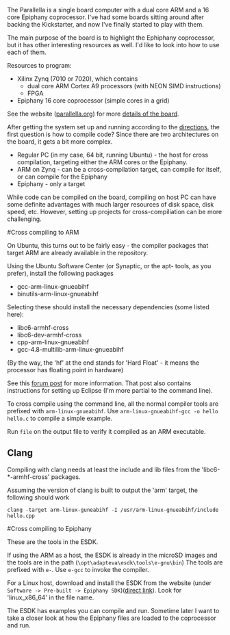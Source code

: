 <!-- 
.. title: Introduction to Parallella
.. slug: introduction-to-parallella
.. date: 2015-08-20 15:08:00 UTC-05:00
.. tags: parallella, epiphany, zynq
.. category: 
.. link: 
.. description: 
.. type: text
-->

The Parallella is a single board computer with a dual core ARM and a 16 core Epiphany coprocessor. 
I've had some boards sitting around after backing the Kickstarter, and now I've finally started to play with them.

The main purpose of the board is to highlight the Ephiphany coprocessor, but it has other interesting
resources as well.  I'd like to look into how to use each of them.

Resources to program:

* Xilinx Zynq (7010 or 7020), which contains
    * dual core ARM Cortex A9 processors (with NEON SIMD instructions)
    * FPGA
* Epiphany 16 core coprocessor (simple cores in a grid)

See the website ([parallella.org](http://parallella.org)) for more [details of the board](http://parallella.org/board).

After getting the system set up and running according to the [directions](https://www.parallella.org/quick-start/), the first question is how 
to compile code?   Since there are two architectures on the board, it gets a bit more complex.

* Regular PC (in my case, 64 bit, running Ubuntu) - the host for cross compilation, targeting either the ARM cores or the Epiphany.
* ARM on Zynq - can be a cross-compilation target, can compile for itself, or can compile for the Epiphany
* Epiphany - only a target

While code can be compiled on the board, compiling on host PC can have some definite advantages with much larger resources of disk space, disk speed, etc.
However, setting up projects for cross-compiliation can be more challenging.


#Cross compiling to ARM

On Ubuntu, this turns out to be fairly easy - the compiler packages that target ARM are already available in the repository.

Using the Ubuntu Software Center (or Synaptic, or the apt- tools, as you prefer), install the following packages

* gcc-arm-linux-gnueabihf
* binutils-arm-linux-gnueabihf

Selecting these should install the necessary dependencies (some listed here):

* libc6-armhf-cross
* libc6-dev-armhf-cross
* cpp-arm-linux-gnueabihf
* gcc-4.8-multilib-arm-linux-gnueabihf

(By the way, the 'hf' at the end stands for 'Hard Float' - it means the processor has floating point in hardware)

See this [forum post](https://parallella.org/forums/viewtopic.php?f=13&t=935) for more information.  That post also contains instructions for setting up Eclipse (I'm more partial to the command line).

To cross compile using the command line, all the normal compiler tools are prefixed with `arm-linux-gnueabihf`.  Use `arm-linux-gnueabihf-gcc -o hello hello.c` to compile a simple example.

Run `file` on the output file to verify it compiled as an ARM executable.


## Clang
Compiling with clang needs at least the include and lib files from the 'libc6-*-armhf-cross' packages.

Assuming the version of clang is built to output the 'arm' target, the following should work
```
clang -target arm-linux-guneabihf -I /usr/arm-linux-gnueabihf/include hello.cpp
```


#Cross compiling to Epiphany

These are the tools in the ESDK.

If using the ARM as a host, the ESDK is already in the microSD images and the tools are in the path (`\opt\adapteva\esdk\tools\e-gnu\bin`)
The tools are prefixed with `e-`.  Use `e-gcc` to invoke the compiler.

For a Linux host, download and install the ESDK from the website (under `Software -> Pre-built -> Epiphany SDK`)([direct link](ftp://ftp.parallella.org/esdk)).  Look for 'linux_x86_64' in the file name.

The ESDK has examples you can compile and run.  Sometime later I want to take a closer look at how the Epiphany files are loaded to the coprocessor and run.

